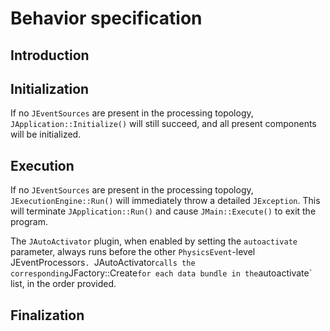 
# Behavior specification

## Introduction

## Initialization
If no `JEventSources` are present in the processing topology, `JApplication::Initialize()` will still succeed, and all present components will be initialized.

## Execution
If no `JEventSources` are present in the processing topology, `JExecutionEngine::Run()` will immediately throw a detailed `JException`. This will terminate `JApplication::Run()` and cause `JMain::Execute()` to exit the program.

The `JAutoActivator` plugin, when enabled by setting the `autoactivate` parameter, always runs before the other `PhysicsEvent`-level JEventProcessors`. `JAutoActivator` calls the corresponding `JFactory::Create` for each data bundle in the `autoactivate` list, in the order provided.


## Finalization



